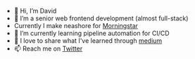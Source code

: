 - 👋 Hi, I’m David
- 👀 I’m a senior web frontend development (almost full-stack)
- Currently I make neashore for [Morningstar](https://www.morningstar.com)
- 🌱 I’m currently learning pipeline automation for CI/CD
- 💞️ I love to share what I've learned through [medium](https://medium.com/@david2am) 
- 📫 Reach me on [Twitter](https://twitter.com/DavidDeVargas)

<!---
david2am/david2am is a ✨ special ✨ repository because its `README.md` (this file) appears on your GitHub profile.
You can click the Preview link to take a look at your changes.
--->
